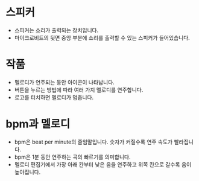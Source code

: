 # 스피커 
* 스피커는 소리가 출력되는 장치입니다.
* 마이크로비트의 뒷면 중앙 부분에 소리를 출력할 수 있는 스피커가 들어있습니다.

# 작품
* 멜로디가 연주되는 동안 아이콘이 나타납니다.
* 버튼을 누르는 방법에 따라 여러 가지 멜로디를 연주합니다.
* 로고를 터치하면 멜로디가 멈춥니다.

# bpm과 멜로디
* bpm은 beat per minute의 줄임말입니다. 숫자가 커질수록 연주 속도가 빨라집니다.
* bpm은 1분 동안 연주하는 곡의 빠르기를 의미합니다.
* 멜로디 편집기에서 가장 아래 칸부터 낮은 음을 연주하고 위쪽 칸으로 갈수록 음이 높아집니다.
